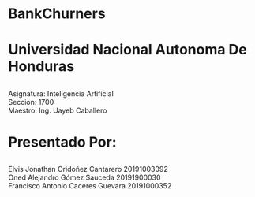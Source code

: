# BankChurners

# Universidad Nacional Autonoma De Honduras
##
Asignatura: Inteligencia Artificial       
Seccion: 1700        
Maestro: Ing. Uayeb Caballero
##

# Presentado Por:
##
Elvis Jonathan Oridoñez Cantarero 20191003092\
Oned Alejandro Gómez Sauceda      20191900030\
Francisco Antonio Caceres Guevara 20191000352
##
